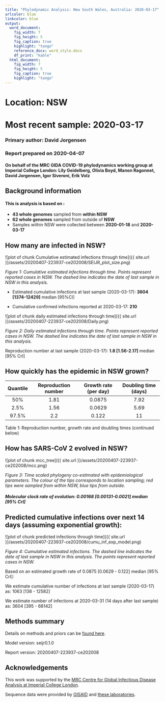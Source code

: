 ```yaml
---
title: "Phylodynamic Analysis: New South Wales, Australia: 2020-03-17"
urlcolor: blue
linkcolor: blue
output:
  word_document:
    fig_width: 7
    fig_height: 5
    fig_caption: true
    highlight: "tango"
    reference_docx: word_style.docx
    df_print: "kable"
  html_document:
    fig_width: 7
    fig_height: 5
    fig_caption: true
    highlight: "tango"
---
```







# Location: NSW
# Most recent sample: 2020-03-17


### Primary author: David Jorgensen

### Report prepared on 2020-04-07

#### On behalf of the MRC GIDA COVID-19 phylodynamics working group at Imperial College London: Lily Geidelberg, Olivia Boyd, Manon Ragonnet, David Jorgensen,  Igor Siveroni, Erik Volz




## Background information  




#### This is analysis is based on : 
  
* **43 whole genomes** sampled from **within NSW**
* **62 whole genomes** sampled from outside of **NSW**
* Samples within NSW were collected between **2020-01-18** and **2020-03-17**


## How many are infected in NSW?





![plot of chunk Cumulative estimated infections through time]({{ site.url }}/assets/20200407-223937-ce202008/SEIJR_plot_size.png)

*Figure 1: Cumulative estimated infections through time. Points represent reported cases in NSW. The dashed line indicates the date of last sample in NSW in this analysis.*


* Estimated cumulative infections at last sample (2020-03-17): **3604 [1374-12429]** median [95%CI]

* Cumulative confirmed infections reported at 2020-03-17: 
**210**  


![plot of chunk daily estimated infections through time]({{ site.url }}/assets/20200407-223937-ce202008/Daily.png)

*Figure 2: Daily estimated infections through time. Points represent reported cases in NSW. The dashed line indicates the date of last sample in NSW in this analysis.*



Reproduction number at last sample (2020-03-17): **1.8 [1.56-2.17]** median [95% CrI]


## How quickly has the epidemic in NSW grown?





 

 | Quantile | Reproduction number | Growth rate (per day) | Doubling time (days) |
 |:--------:|:-------------------:|:---------------------:|:--------------------:|
 |   50%    |        1.81         |        0.0875         |         7.92         |
 |   2.5%   |        1.56         |        0.0629         |         5.69         |
 |  97.5%   |         2.2         |         0.122         |          11          |
 
 Table 1: Reproduction number, growth rate and doubling times (continued below)
 




## How has SARS-CoV 2 evolved in NSW?



![plot of chunk mcc_tree]({{ site.url }}/assets/20200407-223937-ce202008/mcc.png)

*Figure 3: Time scaled phylogeny co-estimated with epidemiological parameters. The colour of the tips corresponds to location sampling; red tips were sampled from within NSW, blue tips from outside.*



##### Molecular clock rate of evolution: **0.00168 [0.00131-0.0021]** median [95% CrI]  

<!-- #### (optional) Number of introductions into NSW (someone needs to write code to compute this) -->




## Predicted cumulative infections over next 14 days (assuming exponential growth):



![plot of chunk predicted infections through time]({{ site.url }}/assets/20200407-223937-ce202008/cumu_inf_exp_model.png)

*Figure 4: Cumulative estimated infections. The dashed line indicates the date of last sample in NSW in this analysis. The points represent reported cases in NSW.*

Based on an estimated growth rate of 0.0875 [0.0629 - 0.122] median [95% CrI]:  

We estimate cumulative number of infections at last sample (2020-03-17) as: 1063 [138 - 12582]

We estimate number of infections at 2020-03-31 (14 days after last sample) as:
3604 [395 - 68142]  




## Methods summary



Details on methods and priors can be [found here](http://whoinfectedwhom.org/seijr0.1.0_methods.pdf).


Model version: seijr0.1.0

Report version: 20200407-223937-ce202008


## Acknowledgements

This work was supported by the [MRC Centre for Global Infectious Disease Analysis at Imperial College London](https://www.imperial.ac.uk/mrc-global-infectious-disease-analysis).

Sequence data were provided by [GISAID](http://www.epicov.org) and [these laboratories](http://whoinfectedwhom.org/gisaid_cov2020_acknowledgement_table.xls).



